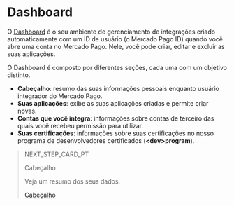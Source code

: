 # Dashboard
 
O [Dashboard](https://mercadopago[FAKER][URL][DOMAIN]/developers/panel) é o seu ambiente de gerenciamento de integrações criado automaticamente com um ID de usuário (o Mercado Pago ID) quando você abre uma conta no Mercado Pago. Nele, você pode criar, editar e excluir as suas aplicações.
 
O Dashboard é composto por diferentes seções, cada uma com um objetivo distinto.
 
* **Cabeçalho**: resumo das suas informações pessoais enquanto usuário integrador do Mercado Pago.
* **Suas aplicações**: exibe as suas aplicações criadas e permite criar novas.
* **Contas que você integra**: informações sobre contas de terceiro das quais você recebeu permissão para utilizar.
* **Suas certificações**: informações sobre suas certificações no nosso programa de desenvolvedores certificados (**&lt;dev&gt;program**).

> NEXT_STEP_CARD_PT
>
> Cabeçalho
>
> Veja um resumo dos seus dados.
>
> [Cabeçalho](https://www.mercadopago[FAKER][URL][DOMAIN]/developers/pt/guides/resources/dashboard/header)